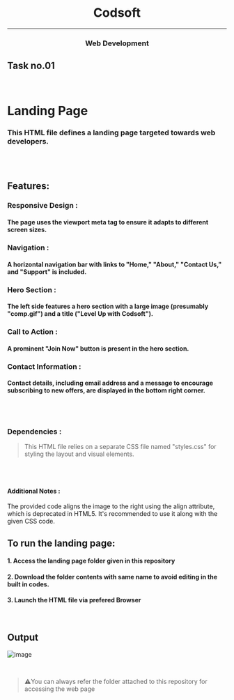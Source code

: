 <h1 align="center"> Codsoft </h1> 
<hr>

<h3 align="center">Web Development </h3>

## Task no.01
<br>

# Landing Page

### This HTML file defines a landing page targeted towards web developers.
<br>
<br>

## Features:

### Responsive Design : 
#### The page uses the viewport meta tag to ensure it adapts to different screen sizes.
### Navigation : 
#### A horizontal navigation bar with links to "Home," "About," "Contact Us," and "Support" is included.
### Hero Section :
#### The left side features a hero section with a large image (presumably "comp.gif") and a title ("Level Up with Codsoft").
### Call to Action : 
#### A prominent "Join Now" button is present in the hero section.
### Contact Information : 
#### Contact details, including email address and a message to encourage subscribing to new offers, are displayed in the bottom right corner.

<br>
<br>

###  Dependencies :

> This HTML file relies on a separate CSS file named "styles.css" for styling the layout and visual elements.

<br>
<br>

#### Additional Notes :

The provided code aligns the image to the right using the align attribute, which is deprecated in HTML5. It's recommended to use it along with the given CSS code.
<br>


## To run the landing page:


#### 1. Access the landing page folder given in this repository

#### 2. Download the folder contents with same name to avoid editing in the built in codes.

#### 3. Launch the HTML file via prefered Browser

<br>

## Output

![image](https://github.com/PSriVarshan/Codsoft_taskno1/assets/114944059/156b7fe6-78a5-4cee-99b4-a2c5febbbab7)

<br>

> ⚠️You can always refer the folder attached to this repository for accessing the web page

<br>

